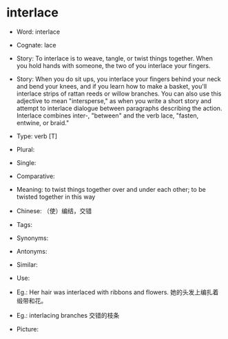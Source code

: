 # interlace

- Word: interlace
- Cognate: lace
- Story: To interlace is to weave, tangle, or twist things together. When you hold hands with someone, the two of you interlace your fingers.
- Story: When you do sit ups, you interlace your fingers behind your neck and bend your knees, and if you learn how to make a basket, you'll interlace strips of rattan reeds or willow branches. You can also use this adjective to mean "intersperse," as when you write a short story and attempt to interlace dialogue between paragraphs describing the action. Interlace combines inter-, "between" and the verb lace, "fasten, entwine, or braid."

- Type: verb [T]
- Plural: 
- Single: 
- Comparative: 
- Meaning: to twist things together over and under each other; to be twisted together in this way
- Chinese: （使）编结，交错
- Tags: 
- Synonyms: 
- Antonyms: 
- Similar: 
- Use: 
- Eg.: Her hair was interlaced with ribbons and flowers. 她的头发上编扎着缎带和花。
- Eg.: interlacing branches 交错的枝条
- Picture: 

